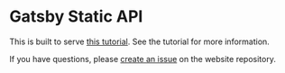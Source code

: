 # Gatsby Static API

This is built to serve [this tutorial](https://www.seancdavis.com/posts/build-static-api-gatsby/). See the tutorial for more information.

If you have questions, please [create an issue](https://github.com/seancdavis/seancdavis-com/issues/new) on the website repository.
